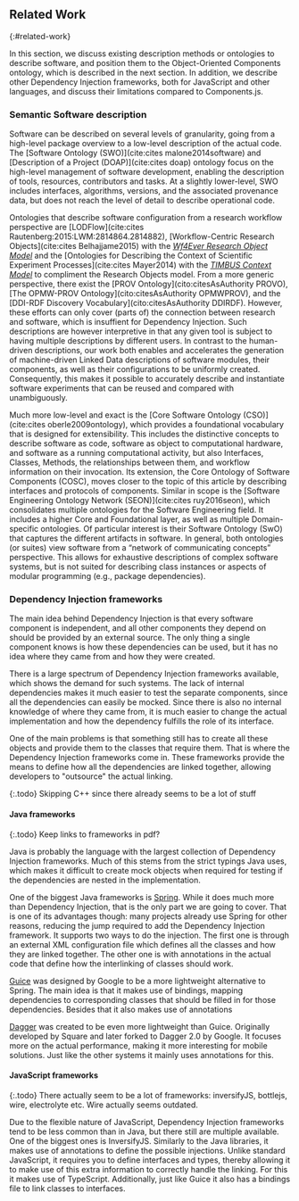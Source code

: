 ## Related Work
{:#related-work}

In this section, we discuss existing description methods or ontologies to describe software, 
and position them to the Object-Oriented Components ontology, which is described in the next section.
In addition, we describe other Dependency Injection frameworks, both for JavaScript and other languages,
and discuss their limitations compared to Components.js.

### Semantic Software description

Software can be described on several levels of granularity,
going from a high-level package overview to a low-level description of the actual code.
The [Software Ontology (SWO)](cite:cites malone2014software) and [Description of a Project (DOAP)](cite:cites doap) ontology focus on the high-level management of software development,
enabling the description of tools, resources, contributors and tasks. 
At a slightly lower-level, SWO includes interfaces, algorithms, versions, and the associated provenance data, but does not reach the level of detail to describe operational code.

Ontologies that describe software configuration from a research workflow perspective are [LODFlow](cite:cites Rautenberg:2015:LWM:2814864.2814882), [Workflow-Centric Research Objects](cite:cites Belhajjame2015) with the <cite><a href="https://w3id.org/ro/">Wf4Ever Research Object Model</a></cite> and the [Ontologies for Describing the Context of Scientific Experiment Processes](cite:cites Mayer2014) with the <cite><a href="http://www.timbusproject.net/portal/publications/ontologies/">TIMBUS Context Model</a></cite> to compliment the Research Objects model. 
From a more generic perspective, there exist the [PROV Ontology](cito:citesAsAuthority PROVO), [The OPMW-PROV Ontology](cito:citesAsAuthority OPMWPROV), and the [DDI-RDF Discovery Vocabulary](cito:citesAsAuthority DDIRDF).
However, these efforts can only cover (parts of) the connection between research and software, which is insuffient for Dependency Injection.
Such descriptions are however interpretive in that any given tool is subject to having multiple descriptions by different users.
In contrast to the human-driven descriptions, our work both enables and accelerates the generation of machine-driven Linked Data descriptions of software modules, their components, as well as their configurations to be uniformly created.
Consequently, this makes it possible to accurately describe and instantiate software experiments that can be reused and compared with unambiguously.

Much more low-level and exact is the [Core Software Ontology (CSO)](cite:cites oberle2009ontology),
which provides a foundational vocabulary that is designed for extensibility.
This includes the distinctive concepts to describe software as code, software as object to computational hardware, and software as a running computational activity,
but also Interfaces, Classes, Methods, the relationships between them, and workflow information on their invocation.
Its extension, the Core Ontology of Software Components (COSC), moves closer to the topic of this article by describing interfaces and protocols of components.
Similar in scope is the [Software Engineering Ontology Network (SEON)](cite:cites ruy2016seon), which consolidates multiple ontologies for the Software Engineering field.
It includes a higher Core and Foundational layer, as well as multiple Domain-specific ontologies.
Of particular interest is their Software Ontology (SwO) that captures the different artifacts in software.
In general, both ontologies (or suites) view software from a <q>network of communicating concepts</q> perspective.
This allows for exhaustive descriptions of complex software systems, but is not suited for describing class instances or aspects of modular programming (e.g., package dependencies).

### Dependency Injection frameworks
The main idea behind Dependency Injection is that every software component is independent,
and all other components they depend on should be provided by an external source.
The only thing a single component knows is how these dependencies can be used,
but it has no idea where they came from and how they were created.

There is a large spectrum of Dependency Injection frameworks available,
which shows the demand for such systems.
The lack of internal dependencies makes it much easier to test the separate components,
since all the dependencies can easily be mocked.
Since there is also no internal knowledge of where they came from,
it is much easier to change the actual implementation and how the dependency fulfills the role of its interface.

One of the main problems is that something still has to create all these objects
and provide them to the classes that require them.
That is where the Dependency Injection frameworks come in.
These frameworks provide the means to define how all the dependencies are linked together,
allowing developers to "outsource" the actual linking.

{:.todo}
Skipping C++ since there already seems to be a lot of stuff

#### Java frameworks

{:.todo}
Keep links to frameworks in pdf?

Java is probably the language with the largest collection of Dependency Injection frameworks.
Much of this stems from the strict typings Java uses,
which makes it difficult to create mock objects when required for testing
if the dependencies are nested in the implementation.

One of the biggest Java frameworks is [Spring](https://spring.io/).
While it does much more than Dependency Injection,
that is the only part we are going to cover.
That is one of its advantages though:
many projects already use Spring for other reasons,
reducing the jump required to add the Dependency Injection framework.
It supports two ways to do the injection.
The first one is through an external XML configuration file
which defines all the classes and how they are linked together.
The other one is with annotations in the actual code
that define how the interlinking of classes should work.

[Guice](https://github.com/google/guice) was designed by Google
to be a more lightweight alternative to Spring.
The main idea is that it makes use of bindings,
mapping dependencies to corresponding classes that should be filled in for those dependencies.
Besides that it also makes use of annotations

[Dagger](https://github.com/google/dagger) was created to be even more lightweight than Guice.
Originally developed by Square and later forked to Dagger 2.0 by Google.
It focuses more on the actual performance,
making it more interesting for mobile solutions.
Just like the other systems it mainly uses annotations for this.

#### JavaScript frameworks

{:.todo}
There actually seem to be a lot of frameworks: inversifyJS, bottlejs, wire, electrolyte etc.
Wire actually seems outdated.

Due to the flexible nature of JavaScript,
Dependency Injection frameworks tend to be less common than in Java,
but there still are multiple available.
One of the biggest ones is InversifyJS.
Similarly to the Java libraries,
it makes use of annotations to define the possible injections.
Unlike standard JavaScript,
it requires you to define interfaces and types,
thereby allowing it to make use of this extra information to correctly handle the linking.
For this it makes use of TypeScript.
Additionally, just like Guice it also has a bindings file to link classes to interfaces.
